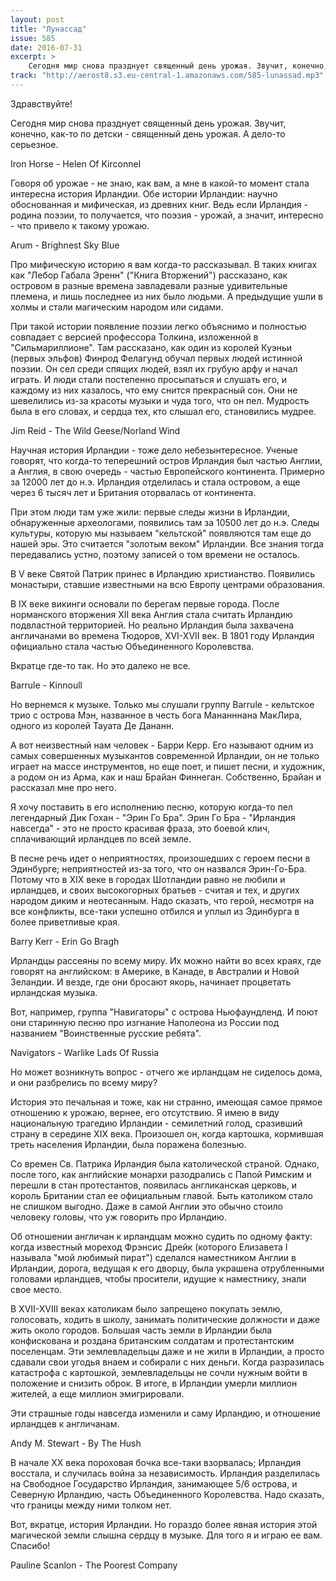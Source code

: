 ```yaml
---
layout: post
title: "Лунассад"
issue: 585
date: 2016-07-31
excerpt: >
    Сегодня мир снова празднует священный день урожая. Звучит, конечно, как-то по детски - священный день урожая. А дело-то серьезное.
track: "http://aerost8.s3.eu-central-1.amazonaws.com/585-lunassad.mp3"
---
```


Здравствуйте!

Сегодня мир снова празднует священный день урожая. Звучит, конечно, как-то по детски - священный день урожая. А дело-то серьезное.

Iron Horse - Helen Of Kirconnel

Говоря об урожае - не знаю, как вам, а мне в какой-то момент стала интересна история Ирландии. Обе истории Ирландии: научно обоснованная и мифическая, из древних книг. Ведь если Ирландия - родина поэзии, то получается, что поэзия - урожай, а значит, интересно - что привело к такому урожаю.

Arum - Brighnest Sky Blue

Про мифическую историю я вам когда-то рассказывал. В таких книгах как "Лебор Габала Эренн" ("Книга Вторжений") рассказано, как островом в разные времена завладевали разные удивительные племена, и лишь последнее из них было людьми. А предыдущие ушли в холмы и стали магическим народом или сидами.

При такой истории появление поэзии легко объяснимо и полностью совпадает с версией профессора Толкина, изложенной в "Сильмариллионе". Там рассказано, как один из королей Куэньи (первых эльфов) Финрод Фелагунд обучал первых людей истинной поэзии. Он сел среди спящих людей, взял их грубую арфу и начал играть. И люди стали постепенно просыпаться и слушать его, и каждому из них казалось, что ему снится прекрасный сон. Они не шевелились из-за красоты музыки и чуда того, что он пел. Мудрость была в его словах, и сердца тех, кто слышал его, становились мудрее.

Jim Reid - The Wild Geese/Norland Wind

Научная история Ирландии - тоже дело небезынтересное. Ученые говорят, что когда-то теперешний остров Ирландия был частью Англии, а Англия, в свою очередь - частью Европейского континента. Примерно за 12000 лет до н.э. Ирландия отделилась и стала островом, а еще через 6 тысяч лет и Британия оторвалась от континента.

При этом люди там уже жили: первые следы жизни в Ирландии, обнаруженные археологами, появились там за 10500 лет до н.э. Следы культуры, которую мы называем "кельтской" появляются там еще до нашей эры. Это считается "золотым веком" Ирландии. Все знания тогда передавались устно, поэтому записей о том времени не осталось.

В V веке Святой Патрик принес в Ирландию христианство. Появились монастыри, ставшие известными на всю Европу центрами образования.

В IX веке викинги основали по берегам первые города. После норманского вторжения XII века Англия стала считать Ирландию подвластной территорией. Но реально Ирландия была захвачена англичанами во времена Тюдоров, XVI-XVII век. В 1801 году Ирландия официально стала частью Объединенного Королевства.

Вкратце где-то так. Но это далеко не все.

Barrule - Kinnoull

Но вернемся к музыке. Только мы слушали группу Barrule - кельтское трио с острова Мэн, названное в честь бога Мананннана МакЛира, одного из королей Тауата Де Дананн.

А вот неизвестный нам человек - Барри Керр. Его называют одним из самых совершенных музыкантов современной Ирландии, он не только играет на массе инструментов, но еще поет, и пишет песни, и художник, а родом он из Арма, как и наш Брайан Финнеган. Собственно, Брайан и рассказал мне про него.

Я хочу поставить в его исполнению песню, которую когда-то пел легендарный Дик Гохан - "Эрин Го Бра". Эрин Го Бра - "Ирландия навсегда" - это не просто красивая фраза, это боевой клич, сплачивающий ирландцев по всей земле.

В песне речь идет о неприятностях, произошедших с героем песни в Эдинбурге; неприятностей из-за того, что он назвался Эрин-Го-Бра. Потому что в XIX веке в городах Шотландии равно не любили и ирландцев, и своих высокогорных братьев - считая и тех, и других народом диким и неотесанным. Надо сказать, что герой, несмотря на все конфликты, все-таки успешно отбился и уплыл из Эдинбурга в более приветливые края.

Barry Kerr - Erin Go Bragh

Ирландцы рассеяны по всему миру. Их можно найти во всех краях, где говорят на английском: в Америке, в Канаде, в Австралии и Новой Зеландии. И везде, где они бросают якорь, начинает процветать ирландская музыка.

Вот, например, группа "Навигаторы" с острова Ньюфаундленд. И поют они старинную песню про изгнание Наполеона из России под названием "Воинственные русские ребята".

Navigators - Warlike Lads Of Russia

Но может возникнуть вопрос - отчего же ирландцам не сиделось дома, и они разбрелись по всему миру?

История это печальная и тоже, как ни странно, имеющая самое прямое отношению к урожаю, вернее, его отсутствию. Я имею в виду национальную трагедию Ирландии - семилетний голод, сразивший страну в середине XIX века. Произошел он, когда картошка, кормившая треть населения Ирландии, была поражена болезнью.

Со времен Св. Патрика Ирландия была католической страной. Однако, после того, как английские монархи разодрались с Папой Римским и перешли в стан протестантов, появилась англиканская церковь, и король Британии стал ее официальным главой. Быть католиком стало не слишком выгодно. Даже в самой Англии это обычно стоило человеку головы, что уж говорить про Ирландию.

Об отношении англичан к ирландцам можно судить по одному факту: когда известный мореход Фрэнсис Дрейк (которого Елизавета I называла "мой любимый пират") сделался наместником Англии в Ирландии, дорога, ведущая к его дворцу, была украшена отрубленными головами ирландцев, чтобы просители, идущие к наместнику, знали свое место.

В XVII-XVIII веках католикам было запрещено покупать землю, голосовать, ходить в школу, занимать политические должности и даже жить около городов. Большая часть земли в Ирландии была конфискована и роздана британским солдатам и протестантским поселенцам. Эти землевладельцы даже и не жили в Ирландии, а просто сдавали свои угодья внаем и собирали с них деньги. Когда разразилась катастрофа с картошкой, землевладельцы не сочли нужным войти в положение и снизить оброк. В итоге, в Ирландии умерли миллион жителей, а еще миллион эмигрировали.

Эти страшные годы навсегда изменили и саму Ирландию, и отношение ирландцев к англичанам.

Andy M. Stewart - By The Hush

В начале XX века пороховая бочка все-таки взорвалась; Ирландия восстала, и случилась война за независимость. Ирландия разделилась на Свободное Государство Ирландия, занимающее 5/6 острова, и Северную Ирландию, часть Объединенного Королевства. Надо сказать, что границы между ними толком нет.

Вот, вкратце, история Ирландии. Но гораздо более явная история этой магической земли слышна сердцу в музыке. Для того я и играю ее вам. Спасибо!

Pauline Scanlon - The Poorest Company
